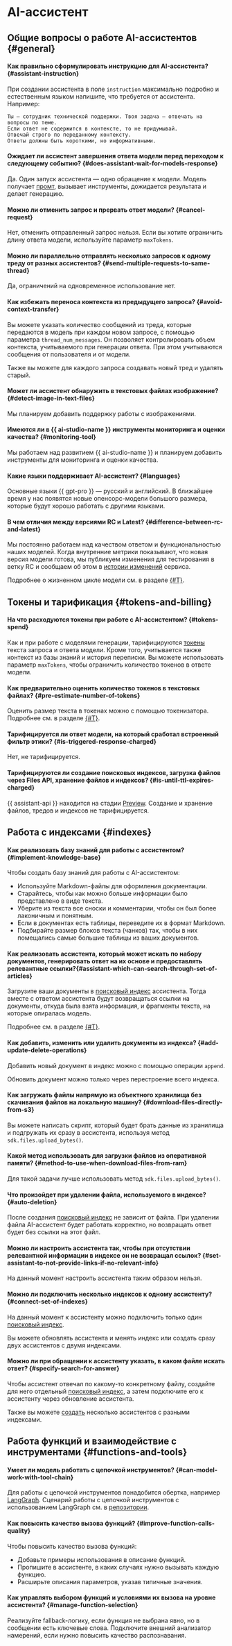 # AI-ассистент

## Общие вопросы о работе AI-ассистентов {#general}

#### Как правильно сформулировать инструкцию для AI-ассистента? {#assistant-instruction}

При создании ассистента в поле `instruction` максимально подробно и естественным языком напишите, что требуется от ассистента. Например:

```
Ты — сотрудник технической поддержки. Твоя задача — отвечать на вопросы по теме. 
Если ответ не содержится в контексте, то не придумывай. 
Отвечай строго по переданному контексту. 
Ответы должны быть короткими, но информативными.
```

#### Ожидает ли ассистент завершения ответа модели перед переходом к следующему событию? {#does-assistant-wait-for-models-response}

Да. Один запуск ассистента — одно обращение к модели. Модель получает [промт](../../ai-studio/concepts/index.md#prompt), вызывает инструменты, дожидается результата и делает генерацию.

#### Можно ли отменить запрос и прервать ответ модели? {#cancel-request}

Нет, отменить отправленный запрос нельзя. Если вы хотите ограничить длину ответа модели, используйте параметр `maxTokens`.

#### Можно ли параллельно отправлять несколько запросов к одному треду от разных ассистентов? {#send-multiple-requests-to-same-thread}

Да, ограничений на одновременное использование нет.

#### Как избежать переноса контекста из предыдущего запроса? {#avoid-context-transfer}

Вы можете указать количество сообщений из треда, которые передаются в модель при каждом новом запросе, с помощью параметра `thread_num_messages`. Он позволяет контролировать объем контекста, учитываемого при генерации ответа. При этом учитываются сообщения от пользователя и от модели.

Также вы можете для каждого запроса создавать новый тред и удалять старый.

#### Может ли ассистент обнаружить в текстовых файлах изображение? {#detect-image-in-text-files}

Мы планируем добавить поддержку работы с изображениями.

#### Имеются ли в {{ ai-studio-name }} инструменты мониторинга и оценки качества? {#monitoring-tool}

Мы работаем над развитием {{ ai-studio-name }} и планируем добавить инструменты для мониторинга и оценки качества.

#### Какие языки поддерживает AI-ассистент? {#languages}

Основные языки {{ gpt-pro }} — русский и английский. В ближайшее время у нас появятся новые опенсорс-модели большого размера, которые будут хорошо работать с другими языками.

#### В чем отличия между версиями RC и Latest? {#difference-between-rc-and-latest}

Мы постоянно работаем над качеством ответом и функциональностью наших моделей. Когда внутренние метрики показывают, что новая версия модели готова, мы публикуем изменения для тестирования в ветку RC и сообщаем об этом в [истории изменений](../../ai-studio/release-notes/index.md) сервиса. 

Подробнее о жизненном цикле модели см. в разделе [{#T}](../../ai-studio/concepts/generation/models.md#model-lifecycle).


## Токены и тарификация {#tokens-and-billing}

#### На что расходуются токены при работе с AI-ассистентом? {#tokens-spend}

Как и при работе с моделями генерации, тарифицируются [токены](../../ai-studio/concepts/generation/tokens.md) текста запроса и ответа модели. Кроме того, учитывается также контекст из базы знаний и история переписки. Вы можете использовать параметр `maxTokens`, чтобы ограничить количество токенов в ответе модели.

#### Как предварительно оценить количество токенов в текстовых файлах? {#pre-estimate-number-of-tokens}

Оценить размер текста в токенах можно с помощью токенизатора. Подробнее см. в разделе [{#T}](../../ai-studio/operations/generation/evaluate-request.md).

#### Тарифицируется ли ответ модели, на который сработал встроенный фильтр этики? {#is-triggered-response-charged}

Нет, не тарифицируется.

#### Тарифицируются ли создание поисковых индексов, загрузка файлов через Files API, хранение файлов и индексов? {#is-until-ttl-expires-charged}

{{ assistant-api }} находится на стадии [Preview](../../overview/concepts/launch-stages.md). Создание и хранение файлов, тредов и индексов не тарифицируется.

## Работа с индексами {#indexes}

#### Как реализовать базу знаний для работы с ассистентом? {#implement-knowledge-base}

Чтобы создать базу знаний для работы с AI-ассистентом:

* Используйте Markdown-файлы для оформления документации.
* Старайтесь, чтобы как можно больше информации было представлено в виде текста.
* Уберите из текста все сноски и комментарии, чтобы он был более лаконичным и понятным.
* Если в документах есть таблицы, переведите их в формат Markdown.
* Подбирайте размер блоков текста (чанков) так, чтобы в них помещались самые большие таблицы из ваших документов.

#### Как реализовать ассистента, который может искать по набору документов, генерировать ответ на их основе и предоставлять релевантные ссылки?{#assistant-which-can-search-through-set-of-articles}

Загрузите ваши документы в [поисковый индекс](../../ai-studio/concepts/assistant/search-index.md) ассистента. Тогда вместе с ответом ассистента будут возвращаться ссылки на документы, откуда была взята информация, и фрагменты текста, на которые опиралась модель.

Подробнее см. в разделе [{#T}](../../ai-studio/operations/assistant/create-with-searchindex.md).

#### Как добавить, изменить или удалить документы из индекса? {#add-update-delete-operations}

Добавить новый документ в индекс можно с помощью операции `append`.

Обновить документ можно только через перестроение всего индекса.


#### Как загружать файлы напрямую из объектного хранилища без скачивания файлов на локальную машину? {#download-files-directly-from-s3}

Вы можете написать скрипт, который будет брать данные из хранилища и подгружать их сразу в ассистента, используя метод `sdk.files.upload_bytes()`.

#### Какой метод использовать для загрузки файлов из оперативной памяти? {#method-to-use-when-download-files-from-ram}

Для такой задачи лучше использовать метод `sdk.files.upload_bytes()`.

#### Что произойдет при удалении файла, используемого в индексе? {#auto-deletion}

После создания [поисковый индекс](../../ai-studio/concepts/assistant/search-index.md) не зависит от файла. При удалении файла AI-ассистент будет работать корректно, но возвращать ответ будет без ссылки на этот файл.

#### Можно ли настроить ассистента так, чтобы при отсутствии релевантной информации в индексе он не возвращал ссылок? {#set-assistant-to-not-provide-links-if-no-relevant-info}

На данный момент настроить ассистента таким образом нельзя.


#### Можно ли подключить несколько индексов к одному ассистенту? {#connect-set-of-indexes}

На данный момент к ассистенту можно подключить только один [поисковый индекс](../../ai-studio/concepts/assistant/search-index.md).

Вы можете обновлять ассистента и менять индекс или создать сразу двух ассистентов с двумя индексами.

#### Можно ли при обращении к ассистенту указать, в каком файле искать ответ? {#specify-search-for-answer}

Чтобы ассистент отвечал по какому-то конкретному файлу, создайте для него отдельный [поисковый индекс](../../ai-studio/concepts/assistant/search-index.md), а затем подключите его к ассистенту через обновление ассистента.

Также вы можете [создать](../../ai-studio/operations/assistant/create-with-searchindex.md) несколько ассистентов с разными индексами.

## Работа функций и взаимодействие с инструментами {#functions-and-tools}

#### Умеет ли модель работать с цепочкой инструментов? {#can-model-work-with-tool-chain}

Для работы с цепочкой инструментов понадобится обертка, например [LangGraph](https://www.langchain.com/langgraph). Сценарий работы с цепочкой инструментов с использованием LangGraph см. в [репозитории](https://github.com/yandex-datasphere/advanced-assistant/blob/main/langgraph-agent.ipynb).

#### Как повысить качество вызова функций? {#improve-function-calls-quality}

Чтобы повысить качество вызова функций:

* Добавьте примеры использования в описание функций. 
* Пропишите в ассистенте, в каких случаях нужно вызывать каждую функцию. 
* Расширьте описания параметров, указав типичные значения. 

#### Как управлять выбором функций и условиями их вызова на уровне ассистента? {#manage-function-selection}

Реализуйте fallback-логику, если функция не выбрана явно, но в сообщении есть ключевые слова. Подключите внешний анализатор намерений, если нужно повысить качество распознавания.